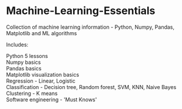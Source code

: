 # Machine-Learning-Essentials
Collection of machine learning information - Python, Numpy, Pandas, Matplotlib and ML algorithms

Includes:

Python 5 lessons\
Numpy basics\
Pandas basics\
Matplotlib visualization basics\
Regression - Linear, Logistic\
Classification - Decision tree, Random forest, SVM, KNN, Naive Bayes\
Clustering - K means\
Software engineering - 'Must Knows'
